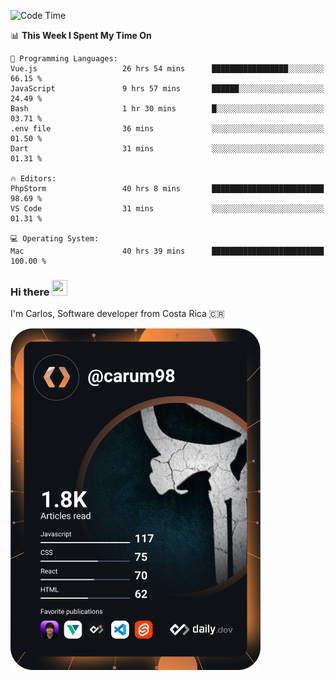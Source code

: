 
<!--START_SECTION:waka-->
![Code Time](http://img.shields.io/badge/Code%20Time-10%2C440%20hrs%2053%20mins-blue)

📊 **This Week I Spent My Time On** 

```text
💬 Programming Languages: 
Vue.js                   26 hrs 54 mins      █████████████████░░░░░░░░   66.15 % 
JavaScript               9 hrs 57 mins       ██████░░░░░░░░░░░░░░░░░░░   24.49 % 
Bash                     1 hr 30 mins        █░░░░░░░░░░░░░░░░░░░░░░░░   03.71 % 
.env file                36 mins             ░░░░░░░░░░░░░░░░░░░░░░░░░   01.50 % 
Dart                     31 mins             ░░░░░░░░░░░░░░░░░░░░░░░░░   01.31 % 

🔥 Editors: 
PhpStorm                 40 hrs 8 mins       █████████████████████████   98.69 % 
VS Code                  31 mins             ░░░░░░░░░░░░░░░░░░░░░░░░░   01.31 % 

💻 Operating System: 
Mac                      40 hrs 39 mins      █████████████████████████   100.00 % 
```


<!--END_SECTION:waka-->

### Hi there <img src="https://media.giphy.com/media/hvRJCLFzcasrR4ia7z/giphy.gif" width="25px" height="25px">

I'm Carlos, Software developer from Costa Rica 🇨🇷

<a href="https://app.daily.dev/carum98"><img src="https://github.com/carum98/carum98/blob/main/devcard.svg" width="400" alt="Carlos Umaña Acevedo's Dev Card"/></a>
